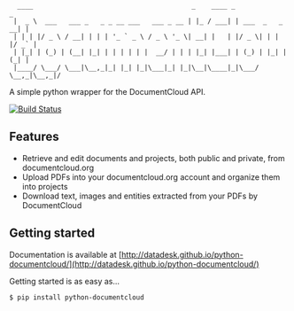 <pre><code>  ____                                        _    ____ _                 _ 
 |  _ \  ___   ___ _   _ _ __ ___   ___ _ __ | |_ / ___| | ___  _   _  __| |
 | | | |/ _ \ / __| | | | '_ ` _ \ / _ \ '_ \| __| |   | |/ _ \| | | |/ _` |
 | |_| | (_) | (__| |_| | | | | | |  __/ | | | |_| |___| | (_) | |_| | (_| |
 |____/ \___/ \___|\__,_|_| |_| |_|\___|_| |_|\__|\____|_|\___/ \__,_|\__,_|/  </code></pre>

A simple python wrapper for the DocumentCloud API.

[![Build Status](https://travis-ci.org/datadesk/python-documentcloud.png?branch=master)](https://travis-ci.org/datadesk/python-documentcloud)

Features
--------

* Retrieve and edit documents and projects, both public and private, from documentcloud.org
* Upload PDFs into your documentcloud.org account and organize them into projects
* Download text, images and entities extracted from your PDFs by DocumentCloud

Getting started
---------------

Documentation is available at [http://datadesk.github.io/python-documentcloud/](http://datadesk.github.io/python-documentcloud/)

Getting started is as easy as...

```bash
$ pip install python-documentcloud
```
